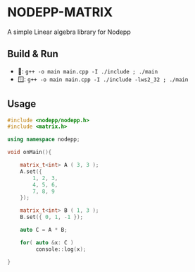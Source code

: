 # NODEPP-MATRIX

A simple Linear algebra library for Nodepp

## Build & Run
- 🐧: `g++ -o main main.cpp -I ./include ; ./main`
- 🪟: `g++ -o main main.cpp -I ./include -lws2_32 ; ./main`

## Usage
```cpp
#include <nodepp/nodepp.h>
#include <matrix.h>

using namespace nodepp;

void onMain(){

    matrix_t<int> A ( 3, 3 );
    A.set({
        1, 2, 3,
        4, 5, 6,
        7, 8, 9
    });

    matrix_t<int> B ( 1, 3 );
    B.set({ 0, 1, -1 });

    auto C = A * B;

    for( auto &x: C )
         console::log(x);

}
```